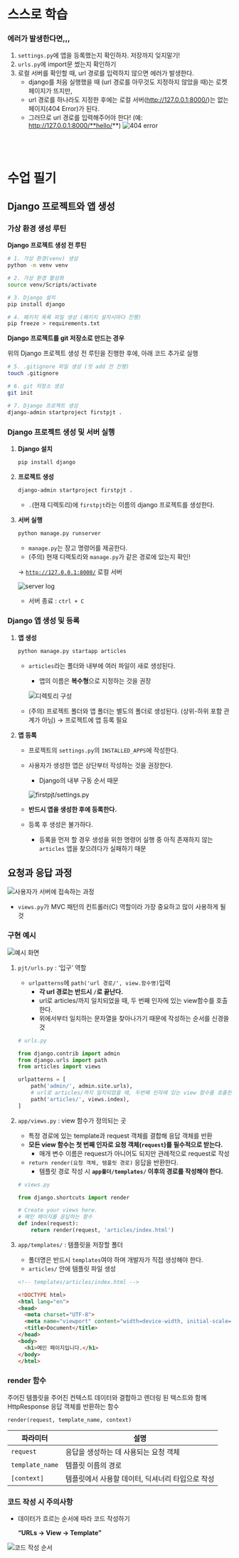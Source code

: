 # 스스로 학습
### 에러가 발생한다면,,,

1. `settings.py`에 앱을 등록했는지 확인하자. 저장까지 잊지말기!
2. `urls.py`에 import문 썼는지 확인하기 
3. 로컬 서버를 확인할 때, url 경로를 입력하지 않으면 에러가 발생한다.
    - django를 처음 실행했을 때 (url 경로를 아무것도 지정하지 않았을 때)는 로켓 페이지가 뜨지만,
    - url 경로를 하나라도 지정한 후에는 로컬 서버(http://127.0.0.1:8000/)는 없는 페이지(404 Error)가 된다.
    - 그러므로 url 경로를 입력해주어야 한다! (예: http://127.0.0.1:8000/**hello/**)
  ![404 error](../images/project-app_1.png)

<br><br>

# 수업 필기

## Django 프로젝트와 앱 생성

### 가상 환경 생성 루틴

**Django 프로젝트 생성 전 루틴**

```bash
# 1. 가상 환경(venv) 생성
python -m venv venv

# 2. 가상 환경 활성화
source venv/Scripts/activate

# 3. Django 설치
pip install django

# 4. 패키지 목록 파일 생성 (패키지 설치시마다 진행)
pip freeze > requirements.txt
```

**Django 프로젝트를 git 저장소로 만드는 경우**

위의 Django 프로젝트 생성 전 루틴을 진행한 후에, 아래 코드 추가로 실행

```bash
# 5. .gitignore 파일 생성 (첫 add 전 진행)
touch .gitignore

# 6. git 저장소 생성
git init

# 7. Django 프로젝트 생성
django-admin startproject firstpjt .
```


### Django 프로젝트 생성 및 서버 실행

1. **Django 설치**
    
    ```bash
    pip install django
    ```
    
2. **프로젝트 생성**
    
    ```bash
    django-admin startproject firstpjt .
    ```
    
    - `.`(현재 디렉토리)에 `firstpjt`라는 이름의 django 프로젝트를 생성한다.

3. **서버 실행**
    
    ```bash
    python manage.py runserver
    ```
    
    - `manage.py`는 장고 명령어를 제공한다.
    - (주의) 현재 디렉토리와 `manage.py`가 같은 경로에 있는지 확인!
    
    → [`http://127.0.0.1:8000/`](http://127.0.0.1:8000/) 로컬 서버
    
    ![server log](../images/mtv-pattern_1.png)
     
    - 서버 종료 : `ctrl + C`


### Django 앱 생성 및 등록

1. **앱 생성**
    
    ```bash
    python manage.py startapp articles
    ```
    
    - `articles`라는 폴더와 내부에 여러 파일이 새로 생성된다.
        - 앱의 이름은 **복수형**으로 지정하는 것을 권장
        
        ![디렉토리 구성](../images/mtv-pattern_3.png)
        
    - (주의) 프로젝트 폴더와 앱 폴더는 별도의 폴더로 생성된다. (상위-하위 포함 관계가 아님) → 프로젝트에 앱 등록 필요

2. **앱 등록**
    - 프로젝트의 `settings.py`의 `INSTALLED_APPS`에 작성한다.
    - 사용자가 생성한 앱은 상단부터 작성하는 것을 권장한다.
        - Django의 내부 구동 순서 때문
        
        ![firstpjt/settings.py](../images/mtv-pattern_4.png)
        
    - **반드시 앱을 생성한 후에 등록한다.**
    - 등록 후 생성은 불가하다.
        - 등록을 먼저 할 경우 생성을 위한 명령어 실행 중 아직 존재하지 않는 `articles` 앱을 찾으려다가 실패하기 때문


## 요청과 응답 과정

![사용자가 서버에 접속하는 과정](../images/mtv-pattern_5.png)

- `views.py`가 MVC 패턴의 컨트롤러(C) 역할이라 가장 중요하고 많이 사용하게 될 것

### 구현 예시

![예시 화면](../images/mtv-pattern_6.png)

1. `pjt/urls.py` : ‘입구’ 역할
    - `urlpatterns`에 `path('url 경로/', view.함수명)`입력
        - **각 url 경로는 반드시 `/`로 끝난다.**
        - url로 articles/까지 일치되었을 때, 두 번째 인자에 있는 view함수를 호출한다.
        - 위에서부터 일치하는 문자열을 찾아나가기 때문에 작성하는 순서를 신경쓸 것
    
    ```python
    # urls.py
    
    from django.contrib import admin
    from django.urls import path
    from articles import views
    
    urlpatterns = [
        path('admin/', admin.site.urls),
        # url로 articles/까지 일치되었을 때, 두번째 인자에 있는 view 함수를 호출한다.
        path('articles/', views.index),
    ]
    ```
    
2. `app/views.py` : view 함수가 정의되는 곳
    - 특정 경로에 있는 template과 request 객체를 결합해 응답 객체를 반환
    - **모든 view 함수는 첫 번째 인자로 요청 객체(`request`)를 필수적으로 받는다.**
        - 매개 변수 이름은 request가 아니어도 되지만 관례적으로 request로 작성
    - `return render(요청 객체, 템플릿 경로)` 응답을 반환한다.
        - 템플릿 경로 작성 시 **`app폴더/templates/` 이후의 경로를 작성해야 한다.**
    
    ```python
    # views.py
    
    from django.shortcuts import render
    
    # Create your views here.
    # 메인 페이지를 응답하는 함수
    def index(request):
        return render(request, 'articles/index.html')
    ```
    
3. `app/templates/` : 템플릿을 저장할 폴더
    - 폴더명은 반드시 `templates`여야 하며 개발자가 직접 생성해야 한다.
    - `articles/` 안에 템플릿 파일 생성
    
    ```html
    <!-- templates/articles/index.html -->
    
    <!DOCTYPE html>
    <html lang="en">
    <head>
      <meta charset="UTF-8">
      <meta name="viewport" content="width=device-width, initial-scale=1.0">
      <title>Document</title>
    </head>
    <body>
      <h1>메인 페이지입니다.</h1>
    </body>
    </html>
    ```

### render 함수

주어진 템플릿을 주어진 컨텍스트 데이터와 결합하고 렌더링 된 텍스트와 함께 HttpResponse 응답 객체를 반환하는 함수

`render(request, template_name, context)`

| 파라미터 | 설명 |
| --- | --- |
| `request` | 응답을 생성하는 데 사용되는 요청 객체 |
| `template_name` | 템플릿 이름의 경로 |
| `[context]` | 템플릿에서 사용할 데이터, 딕셔너리 타입으로 작성 |

### 코드 작성 시 주의사항

- 데이터가 흐르는 순서에 따라 코드 작성하기
    
    **“URLs → View → Template”**
    

![코드 작성 순서](../images/mtv-pattern_7.png)

